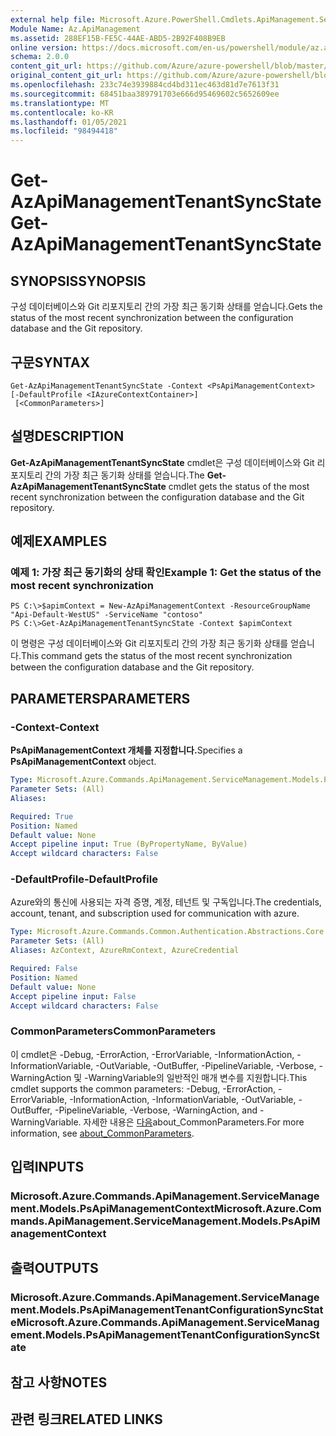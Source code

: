 ```yaml
---
external help file: Microsoft.Azure.PowerShell.Cmdlets.ApiManagement.ServiceManagement.dll-Help.xml
Module Name: Az.ApiManagement
ms.assetid: 288EF15B-FE5C-44AE-ABD5-2B92F408B9EB
online version: https://docs.microsoft.com/en-us/powershell/module/az.apimanagement/get-azapimanagementtenantsyncstate
schema: 2.0.0
content_git_url: https://github.com/Azure/azure-powershell/blob/master/src/ApiManagement/ApiManagement/help/Get-AzApiManagementTenantSyncState.md
original_content_git_url: https://github.com/Azure/azure-powershell/blob/master/src/ApiManagement/ApiManagement/help/Get-AzApiManagementTenantSyncState.md
ms.openlocfilehash: 233c74e3939884cd4bd311ec463d81d7e7613f31
ms.sourcegitcommit: 68451baa389791703e666d95469602c5652609ee
ms.translationtype: MT
ms.contentlocale: ko-KR
ms.lasthandoff: 01/05/2021
ms.locfileid: "98494418"
---
```

# <span data-ttu-id="14210-101">Get-AzApiManagementTenantSyncState</span><span class="sxs-lookup"><span data-stu-id="14210-101">Get-AzApiManagementTenantSyncState</span></span>

## <span data-ttu-id="14210-102">SYNOPSIS</span><span class="sxs-lookup"><span data-stu-id="14210-102">SYNOPSIS</span></span>
<span data-ttu-id="14210-103">구성 데이터베이스와 Git 리포지토리 간의 가장 최근 동기화 상태를 얻습니다.</span><span class="sxs-lookup"><span data-stu-id="14210-103">Gets the status of the most recent synchronization between the configuration database and the Git repository.</span></span>

## <span data-ttu-id="14210-104">구문</span><span class="sxs-lookup"><span data-stu-id="14210-104">SYNTAX</span></span>

```
Get-AzApiManagementTenantSyncState -Context <PsApiManagementContext> [-DefaultProfile <IAzureContextContainer>]
 [<CommonParameters>]
```

## <span data-ttu-id="14210-105">설명</span><span class="sxs-lookup"><span data-stu-id="14210-105">DESCRIPTION</span></span>
<span data-ttu-id="14210-106">**Get-AzApiManagementTenantSyncState** cmdlet은 구성 데이터베이스와 Git 리포지토리 간의 가장 최근 동기화 상태를 얻습니다.</span><span class="sxs-lookup"><span data-stu-id="14210-106">The **Get-AzApiManagementTenantSyncState** cmdlet gets the status of the most recent synchronization between the configuration database and the Git repository.</span></span>

## <span data-ttu-id="14210-107">예제</span><span class="sxs-lookup"><span data-stu-id="14210-107">EXAMPLES</span></span>

### <span data-ttu-id="14210-108">예제 1: 가장 최근 동기화의 상태 확인</span><span class="sxs-lookup"><span data-stu-id="14210-108">Example 1: Get the status of the most recent synchronization</span></span>
```
PS C:\>$apimContext = New-AzApiManagementContext -ResourceGroupName "Api-Default-WestUS" -ServiceName "contoso"
PS C:\>Get-AzApiManagementTenantSyncState -Context $apimContext
```

<span data-ttu-id="14210-109">이 명령은 구성 데이터베이스와 Git 리포지토리 간의 가장 최근 동기화 상태를 얻습니다.</span><span class="sxs-lookup"><span data-stu-id="14210-109">This command gets the status of the most recent synchronization between the configuration database and the Git repository.</span></span>

## <span data-ttu-id="14210-110">PARAMETERS</span><span class="sxs-lookup"><span data-stu-id="14210-110">PARAMETERS</span></span>

### <span data-ttu-id="14210-111">-Context</span><span class="sxs-lookup"><span data-stu-id="14210-111">-Context</span></span>
<span data-ttu-id="14210-112">**PsApiManagementContext 개체를 지정합니다.**</span><span class="sxs-lookup"><span data-stu-id="14210-112">Specifies a **PsApiManagementContext** object.</span></span>

```yaml
Type: Microsoft.Azure.Commands.ApiManagement.ServiceManagement.Models.PsApiManagementContext
Parameter Sets: (All)
Aliases:

Required: True
Position: Named
Default value: None
Accept pipeline input: True (ByPropertyName, ByValue)
Accept wildcard characters: False
```

### <span data-ttu-id="14210-113">-DefaultProfile</span><span class="sxs-lookup"><span data-stu-id="14210-113">-DefaultProfile</span></span>
<span data-ttu-id="14210-114">Azure와의 통신에 사용되는 자격 증명, 계정, 테넌트 및 구독입니다.</span><span class="sxs-lookup"><span data-stu-id="14210-114">The credentials, account, tenant, and subscription used for communication with azure.</span></span>

```yaml
Type: Microsoft.Azure.Commands.Common.Authentication.Abstractions.Core.IAzureContextContainer
Parameter Sets: (All)
Aliases: AzContext, AzureRmContext, AzureCredential

Required: False
Position: Named
Default value: None
Accept pipeline input: False
Accept wildcard characters: False
```

### <span data-ttu-id="14210-115">CommonParameters</span><span class="sxs-lookup"><span data-stu-id="14210-115">CommonParameters</span></span>
<span data-ttu-id="14210-116">이 cmdlet은 -Debug, -ErrorAction, -ErrorVariable, -InformationAction, -InformationVariable, -OutVariable, -OutBuffer, -PipelineVariable, -Verbose, -WarningAction 및 -WarningVariable의 일반적인 매개 변수를 지원합니다.</span><span class="sxs-lookup"><span data-stu-id="14210-116">This cmdlet supports the common parameters: -Debug, -ErrorAction, -ErrorVariable, -InformationAction, -InformationVariable, -OutVariable, -OutBuffer, -PipelineVariable, -Verbose, -WarningAction, and -WarningVariable.</span></span> <span data-ttu-id="14210-117">자세한 내용은 [다음](http://go.microsoft.com/fwlink/?LinkID=113216)about_CommonParameters.</span><span class="sxs-lookup"><span data-stu-id="14210-117">For more information, see [about_CommonParameters](http://go.microsoft.com/fwlink/?LinkID=113216).</span></span>

## <span data-ttu-id="14210-118">입력</span><span class="sxs-lookup"><span data-stu-id="14210-118">INPUTS</span></span>

### <span data-ttu-id="14210-119">Microsoft.Azure.Commands.ApiManagement.ServiceManagement.Models.PsApiManagementContext</span><span class="sxs-lookup"><span data-stu-id="14210-119">Microsoft.Azure.Commands.ApiManagement.ServiceManagement.Models.PsApiManagementContext</span></span>

## <span data-ttu-id="14210-120">출력</span><span class="sxs-lookup"><span data-stu-id="14210-120">OUTPUTS</span></span>

### <span data-ttu-id="14210-121">Microsoft.Azure.Commands.ApiManagement.ServiceManagement.Models.PsApiManagementTenantConfigurationSyncState</span><span class="sxs-lookup"><span data-stu-id="14210-121">Microsoft.Azure.Commands.ApiManagement.ServiceManagement.Models.PsApiManagementTenantConfigurationSyncState</span></span>

## <span data-ttu-id="14210-122">참고 사항</span><span class="sxs-lookup"><span data-stu-id="14210-122">NOTES</span></span>

## <span data-ttu-id="14210-123">관련 링크</span><span class="sxs-lookup"><span data-stu-id="14210-123">RELATED LINKS</span></span>
